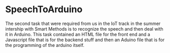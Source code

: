# SpeechToArduino

The second task that were required from us in the IoT track in the summer intership with Smart Methods is to recognize the speech and then deal with it in Arduino. This task contained an HTML file for the front end and a Javascript file that is for the backend stuff and then an Aduino file that is for the programming of the arduino itself. 
